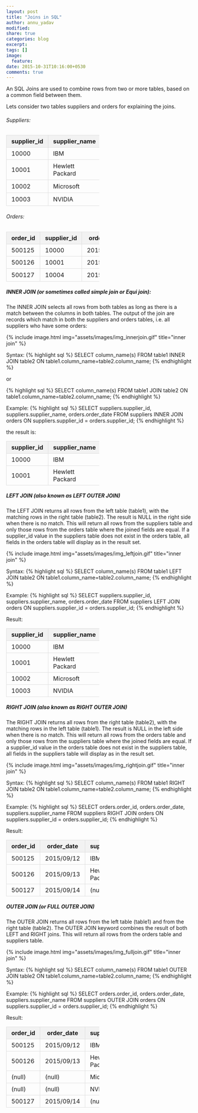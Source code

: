 ```yaml
---
layout: post
title: "Joins in SQL"
author: annu_yadav
modified:
share: true
categories: blog
excerpt:
tags: []
image:
  feature:
date: 2015-10-31T10:16:00+0530
comments: true
---
```


An SQL Joins are used to combine rows from two or more tables, based on a common field between them.

Lets consider two tables suppliers and orders for explaining the joins.

###### Suppliers:
<dl>
       <table style="border-collapse:collapse; width:50%;">
             <tr style="background-color: #f2f2f2;">
                 <th style="border: 1px solid #ddd; padding: 6px 13px;">supplier_id</th>
                 <th style="border: 1px solid #ddd; padding: 6px 13px;">supplier_name</th>
             </tr>
             <tr>
                 <td style="border: 1px solid #ddd; padding: 6px 13px;">10000</td>
                 <td style="border: 1px solid #ddd; padding: 6px 13px;">IBM</td>
             </tr>
             <tr>
                 <td style="border: 1px solid #ddd; padding: 6px 13px;">10001</td>
                 <td style="border: 1px solid #ddd; padding: 7px 13px;">Hewlett Packard</td>
             </tr>
             <tr>
                 <td style="border: 1px solid #ddd; padding: 6px 13px;">10002</td>
                 <td style="border: 1px solid #ddd; padding: 7px 13px;">Microsoft</td>
             </tr>
             <tr>
                 <td style="border: 1px solid #ddd; padding: 6px 13px;">10003</td>
                 <td style="border: 1px solid #ddd; padding: 7px 13px;">NVIDIA</td>
             </tr>
       </table>
</dl>

###### Orders:
<dl>
       <table style="border-collapse:collapse; width:50%;">
             <tr style="background-color: #f2f2f2;">
                 <th style="border: 1px solid #ddd; padding: 6px 13px;">order_id</th>
                 <th style="border: 1px solid #ddd; padding: 6px 13px;">supplier_id</th>
                 <th style="border: 1px solid #ddd; padding: 6px 13px;">order_date</th>
             </tr>
             <tr>
                 <td style="border: 1px solid #ddd; padding: 6px 13px;">500125</td>
                 <td style="border: 1px solid #ddd; padding: 6px 13px;">10000</td>
                 <td style="border: 1px solid #ddd; padding: 6px 13px;">2015/09/12</td>
             </tr>
             <tr>
                 <td style="border: 1px solid #ddd; padding: 6px 13px;">500126</td>
                 <td style="border: 1px solid #ddd; padding: 6px 13px;">10001</td>
                 <td style="border: 1px solid #ddd; padding: 6px 13px;">2015/09/13</td>
             </tr>
             <tr>
                 <td style="border: 1px solid #ddd; padding: 6px 13px;">500127</td>
                 <td style="border: 1px solid #ddd; padding: 6px 13px;">10004</td>
                 <td style="border: 1px solid #ddd; padding: 7px 13px;">2015/09/14</td>
             </tr>
       </table>
</dl>

##### INNER JOIN (or sometimes called simple join or Equi join):
The INNER JOIN selects all rows from both tables as long as there is a match between the columns in both tables. The 
output of the join are records which match in both the suppliers and orders tables, i.e. all suppliers who have some orders:

{% include image.html img="assets/images/img_innerjoin.gif" title="inner join" %}

Syntax:
{% highlight sql %}
SELECT column_name(s)
FROM table1
INNER JOIN table2
ON table1.column_name=table2.column_name;
{% endhighlight %}

or 

{% highlight sql %}
SELECT column_name(s)
FROM table1
JOIN table2
ON table1.column_name=table2.column_name;
{% endhighlight %}

Example:
{% highlight sql %}
SELECT suppliers.supplier_id, suppliers.supplier_name, orders.order_date
FROM suppliers
INNER JOIN orders
ON suppliers.supplier_id = orders.supplier_id;
{% endhighlight %}

the result is:

<dl>
       <table style="border-collapse:collapse; width:50%;">
             <tr style="background-color: #f2f2f2;">
                 <th style="border: 1px solid #ddd; padding: 6px 13px;">supplier_id</th>
                 <th style="border: 1px solid #ddd; padding: 6px 13px;">supplier_name</th>
                 <th style="border: 1px solid #ddd; padding: 6px 13px;">order_date</th>
             </tr>
             <tr>
                 <td style="border: 1px solid #ddd; padding: 6px 13px;">10000</td>
                 <td style="border: 1px solid #ddd; padding: 6px 13px;">IBM</td>
                 <td style="border: 1px solid #ddd; padding: 6px 13px;">2015/09/12</td>
             </tr>
             <tr>
                 <td style="border: 1px solid #ddd; padding: 6px 13px;">10001</td>
                 <td style="border: 1px solid #ddd; padding: 6px 13px;">Hewlett Packard</td>
                 <td style="border: 1px solid #ddd; padding: 6px 13px;">2015/09/13</td>
             </tr>
       </table>
</dl>


##### LEFT JOIN (also known as LEFT OUTER JOIN)
The LEFT JOIN returns all rows from the left table (table1), with the matching rows in the right table (table2). The result 
is NULL in the right side when there is no match. This will return all rows from the suppliers table and only those rows 
from the orders table where the joined fields are equal. If a supplier_id value in the suppliers table does not exist in 
the orders table, all fields in the orders table will display as <null> in the result set.

{% include image.html img="assets/images/img_leftjoin.gif" title="inner join" %}

Syntax:
{% highlight sql %}
SELECT column_name(s)
FROM table1
LEFT JOIN table2
ON table1.column_name=table2.column_name;
{% endhighlight %}

Example: 
{% highlight sql %}
SELECT suppliers.supplier_id, suppliers.supplier_name, orders.order_date
FROM suppliers
LEFT JOIN orders
ON suppliers.supplier_id = orders.supplier_id;
{% endhighlight %}

Result:
<dl>
       <table style="border-collapse:collapse; width:50%;">
             <tr style="background-color: #f2f2f2;">
                 <th style="border: 1px solid #ddd; padding: 6px 13px;">supplier_id</th>
                 <th style="border: 1px solid #ddd; padding: 6px 13px;">supplier_name</th>
                 <th style="border: 1px solid #ddd; padding: 6px 13px;">order_date</th>
             </tr>
             <tr>
                 <td style="border: 1px solid #ddd; padding: 6px 13px;">10000</td>
                 <td style="border: 1px solid #ddd; padding: 6px 13px;">IBM</td>
                 <td style="border: 1px solid #ddd; padding: 6px 13px;">2015/09/12</td>
             </tr>
             <tr>
                 <td style="border: 1px solid #ddd; padding: 6px 13px;">10001</td>
                 <td style="border: 1px solid #ddd; padding: 6px 13px;">Hewlett Packard</td>
                 <td style="border: 1px solid #ddd; padding: 6px 13px;">2015/09/13</td>
             </tr>
             <tr>
                <td style="border: 1px solid #ddd; padding: 6px 13px;">10002</td>
                <td style="border: 1px solid #ddd; padding: 6px 13px;">Microsoft</td>
                <td style="border: 1px solid #ddd; padding: 6px 13px;">(null)</td>
             </tr>
             <tr>
                <td style="border: 1px solid #ddd; padding: 6px 13px;">10003</td>
                <td style="border: 1px solid #ddd; padding: 6px 13px;">NVIDIA</td>
                <td style="border: 1px solid #ddd; padding: 6px 13px;">(null)</td>
             </tr>
       </table>
</dl>



##### RIGHT JOIN (also known as RIGHT OUTER JOIN)
The RIGHT JOIN returns all rows from the right table (table2), with the matching rows in the left table (table1). The 
result is NULL in the left side when there is no match. This will return all rows from the orders table and only those 
rows from the suppliers table where the joined fields are equal. If a supplier_id value in the orders table does not 
exist in the suppliers table, all fields in the suppliers table will display as <null> in the result set.

{% include image.html img="assets/images/img_rightjoin.gif" title="inner join" %}

Syntax:
{% highlight sql %}
SELECT column_name(s)
FROM table1
RIGHT JOIN table2
ON table1.column_name=table2.column_name;
{% endhighlight %}

Example:
{% highlight sql %}
SELECT orders.order_id, orders.order_date, suppliers.supplier_name
FROM suppliers
RIGHT JOIN orders
ON suppliers.supplier_id = orders.supplier_id;
{% endhighlight %}

Result:
<dl>
       <table style="border-collapse:collapse; width:50%;">
             <tr style="background-color: #f2f2f2;">
                 <th style="border: 1px solid #ddd; padding: 6px 13px;">order_id</th>
                 <th style="border: 1px solid #ddd; padding: 6px 13px;">order_date</th>
                 <th style="border: 1px solid #ddd; padding: 6px 13px;">supplier_name</th>
             </tr>
             <tr>
                 <td style="border: 1px solid #ddd; padding: 6px 13px;">500125</td>
                 <td style="border: 1px solid #ddd; padding: 6px 13px;">2015/09/12</td>
                 <td style="border: 1px solid #ddd; padding: 6px 13px;">IBM</td>
             </tr>
             <tr>
                 <td style="border: 1px solid #ddd; padding: 6px 13px;">500126</td>
                 <td style="border: 1px solid #ddd; padding: 6px 13px;">2015/09/13</td>
                 <td style="border: 1px solid #ddd; padding: 6px 13px;">Hewlett Packard</td>
             </tr>
             <tr>
                <td style="border: 1px solid #ddd; padding: 6px 13px;">500127</td>
                <td style="border: 1px solid #ddd; padding: 6px 13px;">2015/09/14</td>
                <td style="border: 1px solid #ddd; padding: 6px 13px;">(null)</td>
             </tr>
       </table>
</dl>


##### OUTER JOIN (or FULL OUTER JOIN)
The OUTER JOIN returns all rows from the left table (table1) and from the right table (table2). The OUTER JOIN keyword 
combines the result of both LEFT and RIGHT joins. This will return all rows from the orders table and suppliers table.
      
{% include image.html img="assets/images/img_fulljoin.gif" title="inner join" %}

Syntax:
{% highlight sql %}
SELECT column_name(s)
FROM table1
OUTER JOIN table2
ON table1.column_name=table2.column_name;
{% endhighlight %}

Example: 
{% highlight sql %}
SELECT orders.order_id, orders.order_date, suppliers.supplier_name
FROM suppliers
OUTER JOIN orders
ON suppliers.supplier_id = orders.supplier_id;
{% endhighlight %}

Result:
<dl>
       <table style="border-collapse:collapse; width:50%;">
             <tr style="background-color: #f2f2f2;">
                 <th style="border: 1px solid #ddd; padding: 6px 13px;">order_id</th>
                 <th style="border: 1px solid #ddd; padding: 6px 13px;">order_date</th>
                 <th style="border: 1px solid #ddd; padding: 6px 13px;">supplier_name</th>
             </tr>
             <tr>
                 <td style="border: 1px solid #ddd; padding: 6px 13px;">500125</td>
                 <td style="border: 1px solid #ddd; padding: 6px 13px;">2015/09/12</td>
                 <td style="border: 1px solid #ddd; padding: 6px 13px;">IBM</td>
             </tr>
             <tr>
                 <td style="border: 1px solid #ddd; padding: 6px 13px;">500126</td>
                 <td style="border: 1px solid #ddd; padding: 6px 13px;">2015/09/13</td>
                 <td style="border: 1px solid #ddd; padding: 6px 13px;">Hewlett Packard</td>
             </tr>
             <tr>
                 <td style="border: 1px solid #ddd; padding: 6px 13px;">(null)</td>
                 <td style="border: 1px solid #ddd; padding: 6px 13px;">(null)</td>
                 <td style="border: 1px solid #ddd; padding: 6px 13px;">Microsoft</td>
             </tr>
             <tr>
                <td style="border: 1px solid #ddd; padding: 6px 13px;">(null)</td>
                <td style="border: 1px solid #ddd; padding: 6px 13px;">(null)</td>
                <td style="border: 1px solid #ddd; padding: 6px 13px;">NVIDIA</td>
             </tr>
             <tr>
                <td style="border: 1px solid #ddd; padding: 6px 13px;">500127</td>
                <td style="border: 1px solid #ddd; padding: 6px 13px;">2015/09/14</td>
                <td style="border: 1px solid #ddd; padding: 6px 13px;">(null)</td>
             </tr>
       </table>
</dl>
